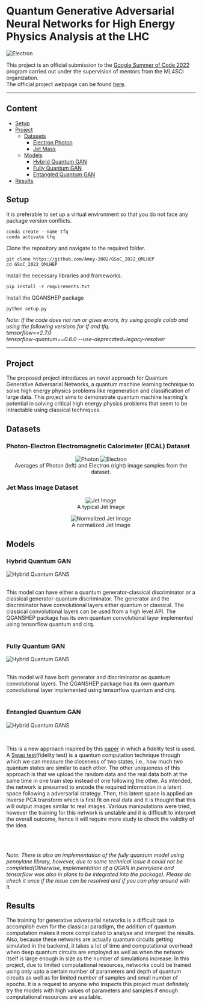 # Quantum Generative Adversarial Neural Networks for High Energy Physics Analysis at the LHC

<p>
<img src="https://raw.githubusercontent.com/Amey-2002/GSoC_2022_QMLHEP/main/assets/gsoc%40ml4sci.jpeg" title="Electron" /> 
</p>

This project is an official submission to the [Google Summer of Code 2022](https://summerofcode.withgoogle.com/) program carried out under the supervision of mentors from the ML4SCI organization.<br>
The official project webpage can be found [here](https://summerofcode.withgoogle.com/programs/2022/projects/jp4vG7tW).
***

## Content
- [Setup](#Setup)
- [Project](#Project)
  - [Datasets](#Datasets)
    - [Electron Photon](#Photon-Electron-Electromagnetic-Calorimeter-(ECAL)-Dataset)
    - [Jet Mass](#Jet-Mass-Image-Dataset)
  - [Models](#Models)
    - [Hybrid Quantum GAN](#Hybrid-Quantum-GAN)
    - [Fully Quantum GAN](#Fully-Quantum-GAN)
    - [Entangled Quantum GAN](#Entangled-Quantum-GAN)
- [Results](#Results)

## Setup

It is preferable to set up a virtual environment so that you do not face any package version conflicts.
```shell
conda create --name tfq
conda activate tfq
```

Clone the repository and navigate to the required folder.
```shell
git clone https://github.com/Amey-2002/GSoC_2022_QMLHEP
cd GSoC_2022_QMLHEP
```
Install the necessary libraries and frameworks.
```shell
pip install -r requirements.txt
```
Install the QGANSHEP package
```shell
python setup.py
```

_Note: If the code does not run or gives errors, try using google colab and using the following versions for tf and tfq.
<br>
tensorflow==2.7.0
<br>
tensorflow-quantum==0.6.0 --use-deprecated=legacy-resolver_
***
## Project
The proposed project introduces an novel approach for Quantum Generative Adversarial Networks, a quantum machine learning technique to solve high energy physics problems like regeneration and classification of large data. This project aims to demonstrate quantum machine learning's potential in solving critical high energy physics problems that seem to be intractable using classical techniques.

## Datasets
### Photon-Electron Electromagnetic Calorimeter (ECAL) Dataset
<p align="middle">
  <img src="https://raw.githubusercontent.com/Amey-2002/GSoC_2022_QMLHEP/main/assets/photon%20full.png" title="Photon" />
  <img src="https://raw.githubusercontent.com/Amey-2002/GSoC_2022_QMLHEP/main/assets/electron%20full.png" title="Electron" /> <br>
  Averages of Photon (left) and Electron (right) image samples from the dataset.
</p>

### Jet Mass Image Dataset

<p align="middle">
  <img src="https://raw.githubusercontent.com/Amey-2002/GSoC_2022_QMLHEP/main/assets/jet_mass.png" title="Jet Image" /> 
   <br>
   A typical Jet Image <br>
</p> 
 
<p align="middle">
  <img src="https://raw.githubusercontent.com/Amey-2002/GSoC_2022_QMLHEP/main/assets/normalized_jet_mass.png" title="Normalized Jet Image" /> 
  <br>
  A normalized Jet Image<br>
</p>

## Models
### Hybrid Quantum GAN
<p>
<img src="https://raw.githubusercontent.com/Amey-2002/GSoC_2022_QMLHEP/main/assets/hybrid_qgans.png" title="Hybrid Quantum GANS" />
</p><br>
This model can have either a quantum generator-classical discriminator or a classical generator-quantum discriminator. The generator and the discriminator have convolutional layers either quantum or classical. The classical convolutional layers can be used from a high level API. The QGANSHEP package has its own quantum convolutional layer implemented using tensorflow quantum and cirq.
<br>
<br>

### Fully Quantum GAN
<p>
<img src="https://raw.githubusercontent.com/Amey-2002/GSoC_2022_QMLHEP/main/assets/fully_quantum_gans.png" title="Hybrid Quantum GANS" />
</p>
<br>
This model will have both generator and discriminator as quantum convolutional layers. The QGANSHEP package has its own quantum convolutional layer implemented using tensorflow quantum and cirq.
<br>
<br>

### Entangled Quantum GAN
<p>
<img src="https://raw.githubusercontent.com/Amey-2002/GSoC_2022_QMLHEP/main/assets/entangled_qgans.png" title="Hybrid Quantum GANS" />
</p>
<br>

This is a new approach inspired by this [paper](https://arxiv.org/abs/2105.00080) in which a fidelity test is used. A [Swap test](https://en.wikipedia.org/wiki/Swap_test)(fidelity test) is a quantum computation technique through which we can measure the closeness of two states, i.e., how much two quantum states are similar to each other. The other uniqueness of this approach is that we upload the random data and the real data both at the same time in one train step instead of one following the other. As intended, the network is presumed to encode the required information in a latent space following a adversarial strategy. Then, this latent space is applied an Inverse PCA transform which is first fit on real data and it is thought that this will output images similar to real images. Various manipulations were tried, however the training for this network is unstable and it is difficult to interpret the overall outcome, hence it will require more study to check the validity of the idea.

<br>
<br>

_Note: There is also an implementation of the fully quantum model using pennylane library, however, due to some technical issue it could not be completed(Otherwise, implementation of a QGAN in pennylane and tensorflow was also in plans to be integrated into the package). Please do check it once if the issue can be resolved and if you can play around with it._

## Results

The training for generative adversarial networks is a difficult task to accomplish even for the classical paradigm, the addition of quantum computation makes it more complicated to analyse and interpret the results. Also, because these networks are actually quantum circuits getting simulated in the backend, it takes a lot of time and computational overhead when deep quantum circuits are employed as well as when the network itself is large enough in size as the number of simulations increase. In this project, due to limited computational resources, networks could be trained using only upto a certain number of parameters and depth of quantum circuits as well as for limited number of samples and small number of epochs. It is a request to anyone who inspects this project must definitely try the models with high values of parameters and samples if enough computational resources are available.